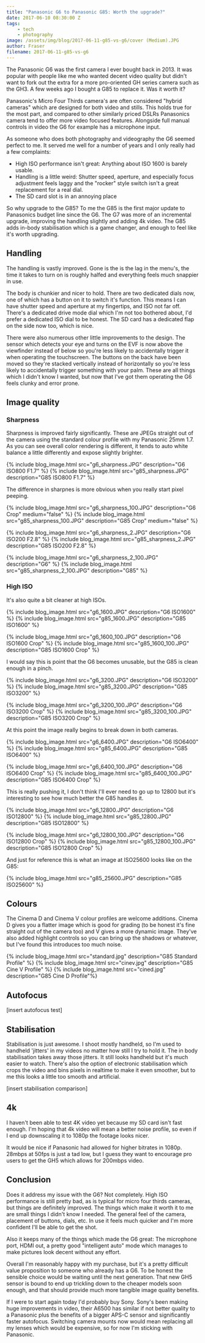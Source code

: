 ```yaml
---
title: "Panasonic G6 to Panasonic G85: Worth the upgrade?"
date: 2017-06-10 08:30:00 Z
tags:
    - tech
    - photography
image: /assets/img/blog/2017-06-11-g85-vs-g6/cover (Medium).JPG
author: Fraser
filename: 2017-06-11-g85-vs-g6
---
```

The Panasonic G6 was the first camera I ever bought back in 2013. It was popular with people like me who wanted decent video quality but didn't want to fork out the extra for a more pro-oriented GH series camera such as the GH3. A few weeks ago I bought a G85 to replace it. Was it worth it?

Panasonic's Micro Four Thirds camera's are often considered "hybrid cameras" which are designed for both video and stills. This holds true for the most part, and compared to other similarly priced DSLRs Panasonics camera tend to offer more video focused features. Alongside full manual controls in video the G6 for example has a microphone input.

As someone who does both photography and videography the G6 seemed perfect to me. It served me well for a number of years and I only really had a few complaints:

* High ISO performance isn't great: Anything about ISO 1600 is barely usable.
* Handling is a little weird: Shutter speed, aperture, and especially focus adjustment feels laggy and the "rocker" style switch isn't a great replacement for a real dial.
* The SD card slot is in an annoying place

So why upgrade to the G85? To me the G85 is the first major update to Panasonics budget line since the G6. The G7 was more of an incremental upgrade, improving the handling slightly and adding 4k video. The G85 adds in-body stabilisation which is a game changer, and enough to feel like it's worth upgrading.

## Handling

The handling is vastly improved. Gone is the is the lag in the menu's, the time it takes to turn on is roughly halfed and everything feels much snappier in use.

The body is chunkier and nicer to hold. There are two dedicated dials now, one of which has a button on it to switch it's function. This means I can have shutter speed and aperture at my fingertips, and ISO not far off. There's a dedicated drive mode dial which I'm not too bothered about, I'd prefer a dedicated ISO dial to be honest. The SD card has a dedicated flap on the side now too, which is nice.

There were also numerous other little improvements to the design. The sensor which detects your eye and turns on the EVF is now above the viewfinder instead of below so you're less likely to accidentally trigger it when operating the touchscreen. The buttons on the back have been moved so they're stacked vertically instead of horizontally so you're less likely to accidentally trigger something with your palm. These are all things which I didn't know I wanted, but now that I've got them operating the G6 feels clunky and error prone.

## Image quality

### Sharpness

Sharpness is improved fairly significantly. These are JPEGs straight out of the camera using the standard colour profile with my Panasonic 25mm 1.7. As you can see overall color rendering is different, it tends to auto white balance a little differently and expose slightly brighter.

{% include blog_image.html src="g6_sharpness.JPG" description="G6 ISO800 F1.7" %}
{% include blog_image.html src="g85_sharpness.JPG" description="G85 ISO800 F1.7" %}

The difference in sharpnes is more obvious when you really start pixel peeping.

{% include blog_image.html src="g6_sharpness_100.JPG" description="G6 Crop" medium="false" %}
{% include blog_image.html src="g85_sharpness_100.JPG" description="G85 Crop" medium="false" %}

{% include blog_image.html src="g6_sharpness_2.JPG" description="G6 ISO200 F2.8" %}
{% include blog_image.html src="g85_sharpness_2.JPG" description="G85 ISO200 F2.8" %}

{% include blog_image.html src="g6_sharpness_2_100.JPG" description="G6" %}
{% include blog_image.html src="g85_sharpness_2_100.JPG" description="G85" %}

### High ISO

It's also quite a bit cleaner at high ISOs.

{% include blog_image.html src="g6_1600.JPG" description="G6 ISO1600" %}
{% include blog_image.html src="g85_1600.JPG" description="G85 ISO1600" %}

{% include blog_image.html src="g6_1600_100.JPG" description="G6 ISO1600 Crop" %}
{% include blog_image.html src="g85_1600_100.JPG" description="G85 ISO1600 Crop" %}

I would say this is point that the G6 becomes unusable, but the G85 is clean enough in a pinch.

{% include blog_image.html src="g6_3200.JPG" description="G6 ISO3200" %}
{% include blog_image.html src="g85_3200.JPG" description="G85 ISO3200" %}

{% include blog_image.html src="g6_3200_100.JPG" description="G6 ISO3200 Crop" %}
{% include blog_image.html src="g85_3200_100.JPG" description="G85 ISO3200 Crop" %}

At this point the image really begins to break down in both cameras.

{% include blog_image.html src="g6_6400.JPG" description="G6 ISO6400" %}
{% include blog_image.html src="g85_6400.JPG" description="G85 ISO6400" %}

{% include blog_image.html src="g6_6400_100.JPG" description="G6 ISO6400 Crop" %}
{% include blog_image.html src="g85_6400_100.JPG" description="G85 ISO6400 Crop" %}

This is really pushing it, I don't think I'll ever need to go up to 12800 but it's interesting to see how much better the G85 handles it.

{% include blog_image.html src="g6_12800.JPG" description="G6 ISO12800" %}
{% include blog_image.html src="g85_12800.JPG" description="G85 ISO12800" %}

{% include blog_image.html src="g6_12800_100.JPG" description="G6 ISO12800 Crop" %}
{% include blog_image.html src="g85_12800_100.JPG" description="G85 ISO12800 Crop" %}

And just for reference this is what an image at ISO25600 looks like on the G85:

{% include blog_image.html src="g85_25600.JPG" description="G85 ISO25600" %}

## Colours

The Cinema D and Cinema V colour profiles are welcome additions. Cinema D gives you a flatter image which is good for grading (to be honest it's fine straight out of the camera too) and V gives a more dynamic image. They've also added highlight controls so you can bring up the shadows or whatever, but I've found this introduces too much noise. 

{% include blog_image.html src="standard.jpg" description="G85 Standard Profile" %}
{% include blog_image.html src="cinev.jpg" description="G85 Cine V Profile" %}
{% include blog_image.html src="cined.jpg" description="G85 Cine D Profile"%}

## Autofocus

[insert autofocus test]

## Stabilisation

Stabilisation is just awesome. I shoot mostly handheld, so I'm used to handheld 'jitters' in my videos no matter how still I try to hold it. The in body stabilisation takes away those jitters. It still looks handheld but it's much easier to watch. There's also the option of electronic stabilisation which crops the video and bins pixels in realtime to make it even smoother, but to me this looks a little too smooth and artificial.

[insert stabilisation comparison]

## 4k

I haven't been able to test 4K video yet because my SD card isn't fast enough. I'm hoping that 4k video will mean a better noise profile, so even if I end up downscaling it to 1080p the footage looks nicer.

It would be nice if Panasonic had allowed for higher bitrates in 1080p. 28mbps at 50fps is just a tad low, but I guess they want to encourage pro users to get the GH5 which allows for 200mbps video.

## Conclusion

Does it address my issue with the G6? Not completely. High ISO performance is still pretty bad, as is typical for micro four thirds cameras, but things are definitely improved. The things which make it worth it to me are small things I didn't know I needed. The general feel of the camera, placement of buttons, dials, etc. In use it feels much quicker and I'm more confident I'll be able to get the shot.

Also it keeps many of the things which made the G6 great: The microphone port, HDMI out, a pretty good "intelligent auto" mode which manages to make pictures look decent without any effort.

 Overall I'm reasonably happy with my purchase, but it's a pretty difficult value proposition to someone who already has a G6. To be honest the sensible choice would be waiting until the next generation. That new GH5 sensor is bound to end up trickling down to the cheaper models soon enough, and that should provide much more tangible image quality benefits.

 If I were to start again today I'd probably buy Sony. Sony's been making huge improvements in video, their A6500 has similar if not better quality to a Panasonic plus the benefits of a bigger APS-C sensor and significantly faster autofocus. Switching camera mounts now would mean replacing all my lenses which would be expensive, so for now I'm sticking with Panasonic.